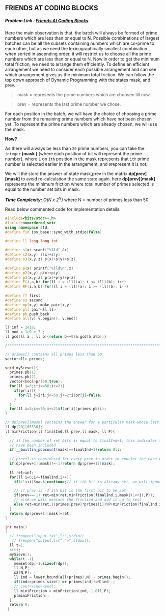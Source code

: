 ## FRIENDS AT CODING BLOCKS
##### Problem Link : [Friends At Coding Blocks](https://hack.codingblocks.com/contests/c/1001/1204)  

Here the main observation is that, the batch will always be formed of prime numbers which are less than or equal to **N**. Possible combinations of largest batches can be all the subsets containing numbers which are co-prime to each other, but as we need the lexicographically smallest combination , when sorted in ascending order, it will restrict us to choose all the prime numbers which are less than or equal to N. 
Now in order to get the minimum total friction, we need to arrange them efficiently. To define an efficient arrangement we need to consider each possible arrangement and can see which arrangement gives us the minimum total friction.
We can follow the top down approach of Dynamic Programming with the states mask, and prev.
> mask = represents the prime numbers which are choosen till now.

> prev = represents the last prime number we chose. 

For each position in the batch, we will have the choice of choosing a prime number from the remaining prime numbers which have not been chosen yet. To represent the prime numbers which are already chosen, we will use the mask. 

**How?** 

As there will always be less than `20` prime numbers, you can take the `integer` **(mask )** (where each position of bit will represent the prime number), where `1` on `ith`
position in the mask represents that `ith` prime number is selected earlier in the arrangement, and `0`represent it is not. 

We will the store the answer of state mask,prev in the matrix **dp[prev][mask]** to avoid re-calculation the same state again. here **dp[prev][mask]** represents the minimum friction where total number of primes selected is equal to the number set bits in mask.


_**Time Complexity:** O(N x 2<sup>N</sup>)_ where N = number of primes less than 50

Read below commented code for implementation details.
```C++
#include<bits/stdc++.h>
#include<unordered_set>
using namespace std;
#define fio ios_base::sync_with_stdio(false)
 
#define ll long long int

#define s(x) scanf("%lld",&x)
#define s2(x,y) s(x)+s(y)
#define s3(x,y,z) s(x)+s(y)+s(z)
 
#define p(x) printf("%lld\n",x)
#define p2(x,y) p(x)+p(y)
#define p3(x,y,z) p(x)+p(y)+p(z)
#define F(i,a,b) for(ll i = (ll)(a); i <= (ll)(b); i++)
#define RF(i,a,b) for(ll i = (ll)(a); i >= (ll)(b); i--)
 
#define ff first
#define ss second
#define mp(x,y) make_pair(x,y)
#define pll pair<ll,ll>
#define pb push_back
#define all(v) v.begin(), v.end()

ll inf = 1e18;
ll mod = 1e9 + 7 ;
ll gcd(ll a , ll b){return b==0?a:gcd(b,a%b);}

/****************************************************************************/

// primes[] contains all primes less than 50
vector<ll> primes;

void mySieve(){
  primes.pb(1);
  primes.pb(2);
  vector<bool>pr(50,true);
  for(ll i=3;i*i<=50;i+=2){
    if(pr[i]){
      for(ll j=i*i;j<=50;j+=2*i)pr[j]=false;
    }
  }
  for(ll i=3;i<=50;i+=2)if(pr[i])primes.pb(i);
}

// dp[prev][mask] contains the answer for a particular mask whose last bit set was 'prev' 
ll dp[20][65536];
ll minFriction(ll finalInd,ll prev,ll mask, ll P){
  
  // if the number of set bits is equal to finalInd+1, this indicates that all friends 
  // have been included
  if(__builtin_popcount(mask)==finalInd+1)return 0ll;
  
  // prev+1 is considered for every prev in order to counter the case when prev is -1
  if(dp[prev+1][mask]!=-1)return dp[prev+1][mask];
  
  ll ret=inf;
  for(ll i=0;i<=finalInd;i++){
    if((1<<i)&mask)continue;// if ith bit is already set, we will ignore this

    // if prev is -1 ith bit is the first bit to be set
    if(prev==-1) ret=min(ret,minFriction(finalInd,i,mask|(1<<i),P));
    // else we will measure the friction and add it up to rest
    else ret=min(ret,((primes[prev]*primes[i])%P+minFriction(finalInd,i,mask|(1<<i),P)));
  }
  return dp[prev+1][mask]=ret;
}

int main()
{
  // freopen("input.txt","r",stdin);
   // freopen("output.txt","w",stdout);
  ll t=1;
  s(t);
  mySieve();
  while(t--){
    memset(dp,-1,sizeof(dp));
    ll N,P;
    s2(N,P);
    ll ind = lower_bound(all(primes),N) - primes.begin();
    if(ind==primes.size() or primes[ind]!=N)ind--;
    // cout<<ind<<endl;
    ll miniFriction = minFriction(ind,-1,0ll,P);
    p(miniFriction);
  }
  return 0;
 }
```